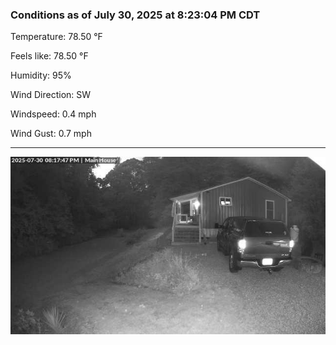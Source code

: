 ### Conditions as of July 30, 2025 at 8:23:04 PM CDT 

Temperature: 78.50 &deg;F

Feels like: 78.50 &deg;F

Humidity: 95%

Wind Direction: SW

Windspeed: 0.4 mph

Wind Gust: 0.7 mph

---

<img src="./images/latest.jpeg"/>

